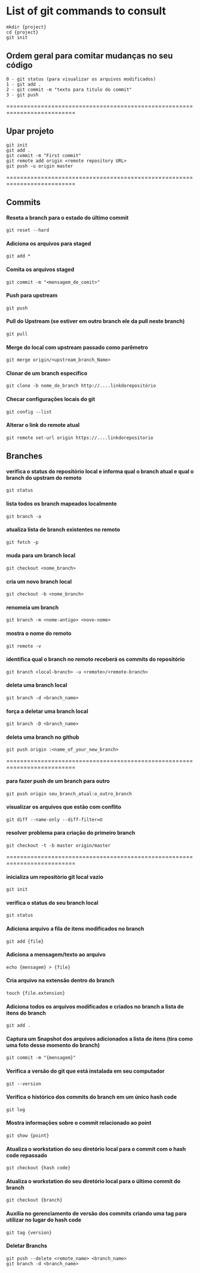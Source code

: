 # List of git commands to consult

```
mkdir {project}
cd {project}
git init
```

## Ordem geral para comitar mudanças no seu código
```							
0 - git status (para visualizar os arquivos modificados)
1 - git add .
2 - git commit -m "texto para titulo do commit"
3 - git push
```
==========================================================================

## Upar projeto
```
git init
git add .
git commit -m "First commit"
git remote add origin <remote repository URL>
git push -u origin master
```
==========================================================================

## Commits 

#### Reseta a branch para o estado do último commit
```
git reset --hard
```
#### Adiciona os arquivos para staged
```
git add *
```
#### Comita os arquivos staged
```
git commit -m "<mensagem_de_comit>"
```
#### Push para upstream
```
git push
```
#### Pull do Upstream (se estiver em outro branch ele da pull neste branch)
```
git pull
``` 
#### Merge do local com upstream passado como parêmetro
```
git merge origin/<upstream_branch_Name>
```
#### Clonar de um branch específico
```
git clone -b nome_do_branch http://....linkdorepositório
```
#### Checar configurações locais do git
```
git config --list
```
#### Alterar o link do remote atual
```
git remote set-url origin https://....linkdorepositorio
```
## Branches

####  verifica o status do repositório local e informa qual o branch atual e qual o branch do upstram do remoto
```
git status
```
#### lista todos os branch mapeados localmente
```
git branch -a
```
#### atualiza lista de branch existentes no remoto
```
git fetch -p
```
#### muda para um branch local
```
git checkout <nome_branch>
```
#### cria um novo branch local
```
git checkout -b <nome_branch>
```
#### renomeia um branch
```
git branch -m <nome-antigo> <novo-nome>
```
#### mostra o nome do remoto
```
git remote -v
```
#### identifica qual o branch no remoto receberá os commits do repositório
```
git branch <local-branch> -u <remote>/<remote-branch>
```
#### deleta uma branch local
```
git branch -d <branch_name>
```
#### força a deletar uma branch local
```
git branch -D <branch_name>
```
#### deleta uma branch no github
```
git push origin :<name_of_your_new_branch>
```
==========================================================================


#### para fazer push de um branch para outro
```
git push origin seu_branch_atual:o_outro_branch
```
#### visualizar os arquivos que estão com conflito
```
git diff --name-only --diff-filter=U
```
#### resolver problema para criação do primeiro branch 
```
git checkout -t -b master origin/master
```

==========================================================================

#### inicializa um repositório git local vazio
```
git init 
```
#### verifica o status do seu branch local
```
git status
```
#### Adiciona arquivo a fila de itens modificados no branch
```
git add {file}
```
#### Adiciona a mensagem/texto ao arquivo
```
echo {mensagem} > {file}
```
#### Cria arquivo na extensão dentro do branch
```
touch {file.extension}
```
#### Adiciona todos os arquivos modificados e criados no branch a lista de itens do branch 
```
git add .
```
#### Captura um Snapshot dos arquivos adicionados a lista de itens (tira como uma foto desse momento do branch)
```
git commit -m "{mensagem}"
```
#### Verifica a versão do git que está instalada em seu computador
```
git --version
```
#### Verifica o histórico dos commits do branch em um único hash code
```
git log
```
#### Mostra informações sobre o commit relacionado ao point
```
git show {point}
```
#### Atualiza o workstation do seu diretório local para o commit com o hash code repassado 
```
git checkout {hash code}
```
#### Atualiza o workstation do seu diretório local para o último commit do branch
```
git checkout {branch}
```
#### Auxilia no gerenciamento de versão dos commits criando uma tag para utilizar no lugar do hash code
```
git tag {version}
```
#### Deletar Branchs
```
git push --delete <remote_name> <branch_name>
git branch -d <branch_name>
```
